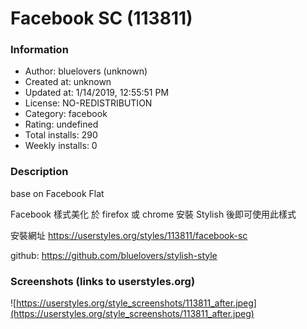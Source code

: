 # Facebook SC (113811)

### Information
- Author: bluelovers (unknown)
- Created at: unknown
- Updated at: 1/14/2019, 12:55:51 PM
- License: NO-REDISTRIBUTION
- Category: facebook
- Rating: undefined
- Total installs: 290
- Weekly installs: 0


### Description
base on Facebook Flat

Facebook 樣式美化 於 firefox 或 chrome 安裝 Stylish 後即可使用此樣式

安裝網址 https://userstyles.org/styles/113811/facebook-sc

github: https://github.com/bluelovers/stylish-style


### Screenshots (links to userstyles.org)
![https://userstyles.org/style_screenshots/113811_after.jpeg](https://userstyles.org/style_screenshots/113811_after.jpeg)


